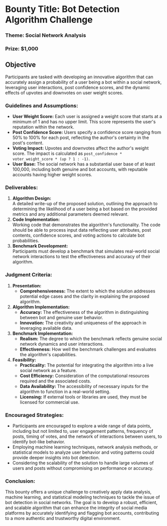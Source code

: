 # Bounty Title: Bot Detection Algorithm Challenge
### Theme: Social Network Analysis
### Prize: $1,000

## Objective 
Participants are tasked with developing an innovative algorithm that can accurately assign a probability of a user being a bot within a social network, leveraging user interactions, post confidence scores, and the dynamic effects of upvotes and downvotes on user weight scores.

### Guidelines and Assumptions:

- **User Weight Score:** Each user is assigned a weight score that starts at a minimum of 1 and has no upper limit. This score represents the user's reputation within the network.
- **Post Confidence Score:** Users specify a confidence score ranging from 50% to 100% for each post, reflecting the author's certainty in the post's content.
- **Voting Impact:** Upvotes and downvotes affect the author's weight score. The impact is calculated as `post_confidence * voter_weight_score * (up ? 1 : -1)`.
- **User Base:** The social network has a substantial user base of at least 100,000, including both genuine and bot accounts, with reputable accounts having higher weight scores.

### Deliverables:

1. **Algorithm Design:**  
   A detailed write-up of the proposed solution, outlining the approach to determining the likelihood of a user being a bot based on the provided metrics and any additional parameters deemed relevant.
2. **Code Implementation:**  
   Working code that demonstrates the algorithm's functionality. The code should be able to process input data reflecting user attributes, post contents, confidence scores, and voting actions to calculate bot probabilities.
3. **Benchmark Development:**  
   Participants must develop a benchmark that simulates real-world social network interactions to test the effectiveness and accuracy of their algorithm.

### Judgment Criteria:

1. **Presentation:**  
    - **Comprehensiveness:** The extent to which the solution addresses potential edge cases and the clarity in explaining the proposed algorithm.
2. **Algorithm Implementation:**  
    - **Accuracy:** The effectiveness of the algorithm in distinguishing between bot and genuine user behavior.
    - **Innovation:** The creativity and uniqueness of the approach in leveraging available data.
3. **Benchmark Implementation:**  
    - **Realism:** The degree to which the benchmark reflects genuine social network dynamics and user interactions.
    - **Effectiveness:** How well the benchmark challenges and evaluates the algorithm's capabilities.
4. **Feasibility:**  
    - **Practicality:** The potential for integrating the algorithm into a live social network as a feature.
    - **Cost Efficiency:** Consideration of the computational resources required and the associated costs.
    - **Data Availability:** The accessibility of necessary inputs for the algorithm to function in a real-world setting.
    - **Licensing:** If external tools or libraries are used, they must be licensed for commercial use.

### Encouraged Strategies:

- Participants are encouraged to explore a wide range of data points, including but not limited to, user engagement patterns, frequency of posts, timing of votes, and the network of interactions between users, to identify bot-like behavior.
- Employing machine learning techniques, network analysis methods, or statistical models to analyze user behavior and voting patterns could provide deeper insights into bot detection.
- Considering the scalability of the solution to handle large volumes of users and posts without compromising on performance or accuracy.


### Conclusion:

This bounty offers a unique challenge to creatively apply data analysis, machine learning, and statistical modeling techniques to tackle the issue of bot detection in social networks. The goal is to develop a robust, efficient, and scalable algorithm that can enhance the integrity of social media platforms by accurately identifying and flagging bot accounts, contributing to a more authentic and trustworthy digital environment.
